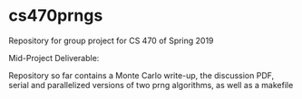 # cs470prngs
Repository for group project for CS 470 of Spring 2019

Mid-Project Deliverable:

Repository so far contains a Monte Carlo write-up, the discussion PDF, serial and parallelized versions of two prng algorithms, as well as a makefile 

